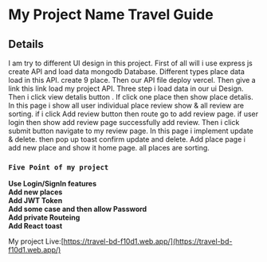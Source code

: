 # My Project Name Travel Guide



## Details
I am try to different UI design in this project. First of all
will i use express js create API and load data mongodb Database. Different types place data load in this API. create 9 place.
Then our API file deploy vercel. Then give a link this link load my project API. Three step i load data in our ui Design. Then i click view detalis button . If click one place then show place detalis. In this page i  show all user individual place review show & all review are sorting. 
if i click Add review button then route go to add review page. if user login then show add review page successfully add review. Then i click submit button navigate to my review page. In this page i implement update & delete.  then pop up toast confirm update and delete. Add place page i add new place and show it home page. all places are sorting. 

 ### `Five Point of my project`

**Use Login/SignIn features** \
**Add new places** \
**Add JWT Token** \
**Add some case and then allow Password** \
**Add private Routeing** \
**Add React toast** 

My project Live:[https://travel-bd-f10d1.web.app/](https://travel-bd-f10d1.web.app/)

